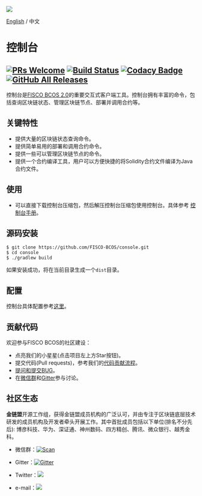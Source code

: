 ![](https://github.com/FISCO-BCOS/FISCO-BCOS/raw/master/docs/images/FISCO_BCOS_Logo.svg?sanitize=true)

[English](../README.md) / 中文

# 控制台

[![PRs Welcome](https://img.shields.io/badge/PRs-welcome-brightgreen.svg?style=flat-square)](http://makeapullrequest.com)
[![Build Status](https://travis-ci.org/FISCO-BCOS/console.svg?branch=master)](https://travis-ci.org/FISCO-BCOS/console)
[![Codacy Badge](https://api.codacy.com/project/badge/Grade/a2a6c2eb499e42739d066ff775d1b288)](https://www.codacy.com/app/fisco/console?utm_source=github.com&amp;utm_medium=referral&amp;utm_content=FISCO-BCOS/console&amp;utm_campaign=Badge_Grade)
[![GitHub All Releases](https://img.shields.io/github/downloads/FISCO-BCOS/console/total.svg)](https://github.com/FISCO-BCOS/console)
---

控制台是[FISCO BCOS 2.0](https://fisco-bcos-documentation.readthedocs.io/zh_CN/latest/)的重要交互式客户端工具。控制台拥有丰富的命令，包括查询区块链状态、管理区块链节点、部署并调用合约等。

## 关键特性

 - 提供大量的区块链状态查询命令。
 - 提供简单易用的部署和调用合约命令。
 - 提供一些可以管理区块链节点的命令。
 - 提供一个合约编译工具，用户可以方便快捷的将Solidity合约文件编译为Java合约文件。

## 使用
- 可以直接下载控制台压缩包，然后解压控制台压缩包使用控制台。具体参考 [控制台手册](https://fisco-bcos-documentation.readthedocs.io/zh_CN/latest/docs/manual/console.html)。

## 源码安装
```
$ git clone https://github.com/FISCO-BCOS/console.git
$ cd console
$ ./gradlew build
```
如果安装成功，将在当前目录生成一个`dist`目录。

## 配置
控制台具体配置参考[这里](https://fisco-bcos-documentation.readthedocs.io/zh_CN/latest/docs/manual/console.html#id11)。

## 贡献代码
欢迎参与FISCO BCOS的社区建设：
- 点亮我们的小星星(点击项目左上方Star按钮)。
- 提交代码(Pull requests)，参考我们的[代码贡献流程](CONTRIBUTING_CN.md)。
- [提问和提交BUG](https://github.com/FISCO-BCOS/console/issues)。
- 在[微信群](images/WeChatQR.jpeg)和[Gitter](https://gitter.im/fisco-bcos/Lobby)参与讨论。

## 社区生态

**金链盟**开源工作组，获得金链盟成员机构的广泛认可，并由专注于区块链底层技术研发的成员机构及开发者牵头开展工作。其中首批成员包括以下单位(排名不分先后): 博彦科技、华为、深证通、神州数码、四方精创、腾讯、微众银行、越秀金科。

- 微信群：[![Scan](https://img.shields.io/badge/style-Scan_QR_Code-green.svg?logo=wechat&longCache=false&style=social&label=Group)](images/WeChatQR.jpeg) 

- Gitter：[![Gitter](https://img.shields.io/badge/style-on_gitter-green.svg?logo=gitter&longCache=false&style=social&label=Chat)](https://gitter.im/fisco-bcos/Lobby) 

- Twitter：[![](https://img.shields.io/twitter/url/http/shields.io.svg?style=social&label=Follow@FiscoBcos)](https://twitter.com/FiscoBcos)

- e-mail：[![](https://img.shields.io/twitter/url/http/shields.io.svg?logo=Gmail&style=social&label=service@fisco.com.cn)](mailto:service@fisco.com.cn)
